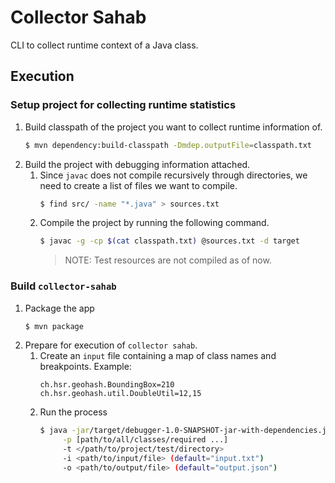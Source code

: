 # Collector Sahab

CLI to collect runtime context of a Java class.

## Execution

### Setup project for collecting runtime statistics
1. Build classpath of the project you want to collect runtime information of.
    ```bash
   $ mvn dependency:build-classpath -Dmdep.outputFile=classpath.txt
    ```
2. Build the project with debugging information attached.
   1. Since `javac` does not compile recursively through directories, we need
      to create a list of files we want to compile.
      ```bash
      $ find src/ -name "*.java" > sources.txt
      ```
   2. Compile the project by running the following command.
      ```bash
      $ javac -g -cp $(cat classpath.txt) @sources.txt -d target
      ```
      > NOTE: Test resources are not compiled as of now.

### Build `collector-sahab`

1. Package the app
    ```bash
   $ mvn package
    ```
2. Prepare for execution of `collector sahab`.
   1. Create an `input` file containing a map of class names and breakpoints.
      Example:
      ```text
      ch.hsr.geohash.BoundingBox=210
      ch.hsr.geohash.util.DoubleUtil=12,15
      ```
   2. Run the process
      ```bash
      $ java -jar/target/debugger-1.0-SNAPSHOT-jar-with-dependencies.jar \
           -p [path/to/all/classes/required ...]
           -t </path/to/project/test/directory>
           -i <path/to/input/file> (default="input.txt")
           -o <path/to/output/file> (default="output.json")
      ```

